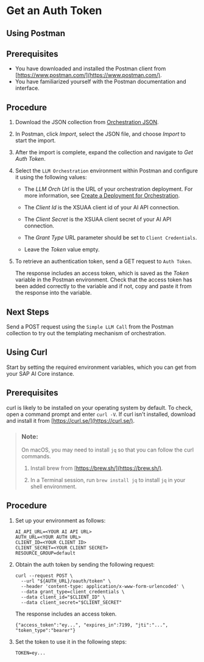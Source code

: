 <!-- copy5ec7ec0626ed4b55a496a48feab2b56b -->

# Get an Auth Token

<a name="task_dn3_jnn_fyb"/>

<!-- task\_dn3\_jnn\_fyb -->

## Using Postman



<a name="task_dn3_jnn_fyb__prereq_y3l_dz5_gpb"/>

## Prerequisites

-   You have downloaded and installed the Postman client from [https://www.postman.com/](https://www.postman.com/).
-   You have familiarized yourself with the Postman documentation and interface.



<a name="task_dn3_jnn_fyb__steps_zc4_cvn_fyb"/>

## Procedure

1.  Download the JSON collection from [Orchestration JSON](https://help.sap.com/doc/4207e502f8d641868dcc642a12635cfe/CLOUD/en-US).

2.  In Postman, click *Import*, select the JSON file, and choose *Import* to start the import.

3.  After the import is complete, expand the collection and navigate to *Get Auth Token*.

4.  Select the `LLM Orchestration` environment within Postman and configure it using the following values:

    -   The *LLM Orch Url* is the URL of your orchestration deployment. For more information, see [Create a Deployment for Orchestration](create-a-deployment-for-orchestration-4387aa7.md).

    -   The *Client Id* is the XSUAA client id of your AI API connection.

    -   The *Client Secret* is the XSUAA client secret of your AI API connection.

    -   The *Grant Type* URL parameter should be set to `Client Credentials`.

    -   Leave the *Token* value empty.


5.  To retrieve an authentication token, send a GET request to `Auth Token`.

    The response includes an access token, which is saved as the *Token* variable in the Postman environment. Check that the access token has been added correctly to the variable and if not, copy and paste it from the response into the variable.




<a name="task_dn3_jnn_fyb__postreq_fjj_vmt_c1c"/>

## Next Steps

Send a POST request using the `Simple LLM Call` from the Postman collection to try out the templating mechanism of orchestration.

<a name="task_wqc_b4n_fyb"/>

<!-- task\_wqc\_b4n\_fyb -->

## Using Curl

Start by setting the required environment variables, which you can get from your SAP AI Core instance.



<a name="task_wqc_b4n_fyb__prereq_olk_3l5_fyb"/>

## Prerequisites

curl is likely to be installed on your operating system by default. To check, open a command prompt and enter `curl -V`. If curl isn't installed, download and install it from [https://curl.se/](https://curl.se/).

> ### Note:  
> On macOS, you may need to install `jq` so that you can follow the curl commands.
> 
> 1.  Install brew from [https://brew.sh/](https://brew.sh/).
> 
> 2.  In a Terminal session, run `brew install jq` to install `jq` in your shell environment.



<a name="task_wqc_b4n_fyb__steps_vfc_dnv_gpb"/>

## Procedure

1.  Set up your environment as follows:

    ```
    AI_API_URL=<YOUR AI API URL>
    AUTH_URL=<YOUR AUTH URL>
    CLIENT_ID=<YOUR CLIENT ID>
    CLIENT_SECRET=<YOUR CLIENT SECRET>
    RESOURCE_GROUP=default
    ```

2.  Obtain the auth token by sending the following request:

    ```
    curl --request POST \
      --url "${AUTH_URL}/oauth/token" \
      --header 'content-type: application/x-www-form-urlencoded' \
      --data grant_type=client_credentials \
      --data client_id="$CLIENT_ID" \
      --data client_secret="$CLIENT_SECRET"
    ```

    The response includes an access token.

    ```
    {"access_token":"ey...", "expires_in":7199, "jti":"...", "token_type":"bearer"}
    ```

3.  Set the token to use it in the following steps:

    ```
    TOKEN=ey...
    
    ```


